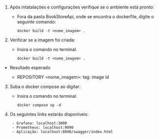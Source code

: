 1. Após intatalações e configurações verifique se o ambiente está pronto:

   - Fora da pasta BookStoreApi, onde se encontra o dockerfile, digite o seguinte comando:

         docker build -t <nome_imagem> .
         
2. Verificar se a imagem foi criada:

   - Insira o comando no terminal.

         docker build -t <nome_imagem> .
         
 - Resultado esperado

   - REPOSITORY <nome_imagem>: tag: image id
   
3. Suba o docker compose ao digitar:

   - Insira o comando no terminal.

         docker compose up -d

4. Os seguintes links estarão disponíveis:

        - Grafana: localhost:3000
        - Prometheus: localhost:9090
        - Aplicação: localhost:8090/swagger/index.html
